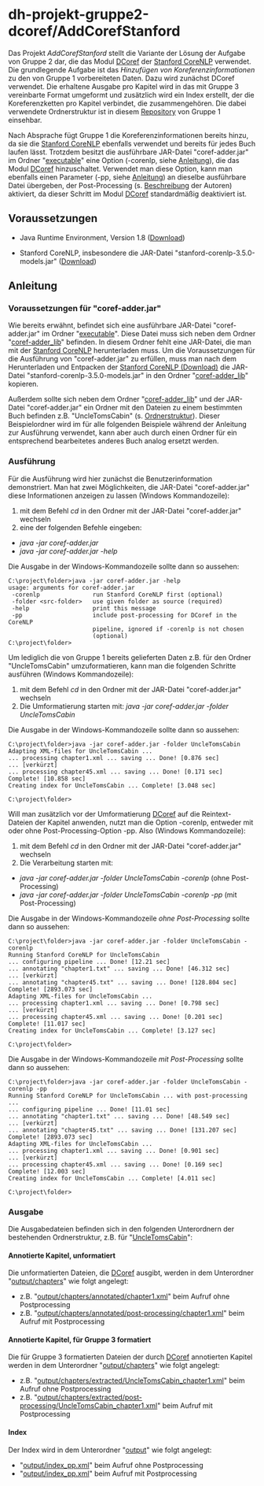 # dh-projekt-gruppe2-dcoref/AddCorefStanford

Das Projekt *AddCorefStanford* stellt die Variante der Lösung der Aufgabe von Gruppe 2 dar, die das Modul [DCoref](http://nlp.stanford.edu/software/dcoref.shtml) der [Stanford CoreNLP](http://nlp.stanford.edu/software/corenlp.shtml) verwendet. Die grundlegende Aufgabe ist das *Hinzufügen von Koreferenzinformationen* zu den von Gruppe 1 vorbereiteten Daten. Dazu wird zunächst DCoref verwendet. Die erhaltene Ausgabe pro Kapitel wird in das mit Gruppe 3 vereinbarte Format umgeformt und zusätzlich wird ein Index erstellt, der die Koreferenzketten pro Kapitel verbindet, die zusammengehören. Die dabei verwendete Ordnerstruktur ist in diesem [Repository](https://github.com/Rostu/dh-Projekt-Gruppe1) von Gruppe 1 einsehbar.

Nach Absprache fügt Gruppe 1 die Koreferenzinformationen bereits hinzu, da sie die [Stanford CoreNLP](http://nlp.stanford.edu/software/corenlp.shtml) ebenfalls verwendet und bereits für jedes Buch laufen lässt. Trotzdem besitzt die ausführbare JAR-Datei "coref-adder.jar" im Ordner "[executable](https://github.com/cmich/dh-projekt-gruppe2-dcoref/tree/master/AddCorefStanford/executable)" eine Option (-corenlp, siehe [Anleitung](#anleitung)), die das Modul [DCoref](http://nlp.stanford.edu/software/dcoref.shtml) hinzuschaltet. Verwendet man diese Option, kann man ebenfalls einen Parameter (-pp, siehe [Anleitung](#anleitung)) an dieselbe ausführbare Datei übergeben, der Post-Processing (s. [Beschreibung](http://nlp.stanford.edu/pubs/conllst2011-coref.pdf) der Autoren) aktiviert, da dieser Schritt im Modul [DCoref](http://nlp.stanford.edu/software/dcoref.shtml) standardmäßig deaktiviert ist.

## Voraussetzungen
- Java Runtime Environment, Version 1.8 ([Download](http://www.oracle.com/technetwork/java/javase/downloads/jre8-downloads-2133155.html]adasd))

- Stanford CoreNLP, insbesondere die JAR-Datei "stanford-corenlp-3.5.0-models.jar" ([Download](http://nlp.stanford.edu/software/stanford-corenlp-full-2015-01-29.zip))

## Anleitung

### Voraussetzungen für "coref-adder.jar"

Wie bereits erwähnt, befindet sich eine ausführbare JAR-Datei "coref-adder.jar" im Ordner "[executable](https://github.com/cmich/dh-projekt-gruppe2-dcoref/tree/master/AddCorefStanford/executable)". Diese Datei muss sich neben dem Ordner "[coref-adder_lib](https://github.com/cmich/dh-projekt-gruppe2-dcoref/tree/master/AddCorefStanford/executable/coref-adder_lib)" befinden. In diesem Ordner fehlt eine JAR-Datei, die man mit der [Stanford CoreNLP](http://nlp.stanford.edu/software/corenlp.shtml) herunterladen muss. Um die Voraussetzungen für die Ausführung von "coref-adder.jar" zu erfüllen, muss man nach dem Herunterladen und Entpacken der [Stanford CoreNLP (Download)](http://nlp.stanford.edu/software/stanford-corenlp-full-2015-01-29.zip) die JAR-Datei "stanford-corenlp-3.5.0-models.jar" in den Ordner "[coref-adder_lib](https://github.com/cmich/dh-projekt-gruppe2-dcoref/tree/master/AddCorefStanford/executable/coref-adder_lib)" kopieren.

Außerdem sollte sich neben dem Ordner "[coref-adder_lib](https://github.com/cmich/dh-projekt-gruppe2-dcoref/tree/master/AddCorefStanford/executable/coref-adder_lib)" und der JAR-Datei "coref-adder.jar" ein Ordner mit den Dateien zu einem bestimmten Buch befinden z.B. "UncleTomsCabin" (s. [Ordnerstruktur](https://github.com/Rostu/dh-Projekt-Gruppe1/tree/master/UncleTomsCabin)). Dieser Beispielordner wird im für alle folgenden Beispiele während der Anleitung zur Ausführung verwendet, kann aber auch durch einen Ordner für ein entsprechend bearbeitetes anderes Buch analog ersetzt werden.

### Ausführung

Für die Ausführung wird hier zunächst die Benutzerinformation demonstriert. Man hat zwei Möglichkeiten, die JAR-Datei "coref-adder.jar" diese Informationen anzeigen zu lassen (Windows Kommandozeile):

1. mit dem Befehl *cd* in den Ordner mit der JAR-Datei "coref-adder.jar" wechseln
2. eine der folgenden Befehle eingeben:
  - *java -jar coref-adder.jar*
  - *java -jar coref-adder.jar -help*

Die Ausgabe in der Windows-Kommandozeile sollte dann so aussehen:

```
C:\project\folder>java -jar coref-adder.jar -help
usage: arguments for coref-adder.jar
 -corenlp               run Stanford CoreNLP first (optional)
 -folder <src-folder>   use given folder as source (required)
 -help                  print this message
 -pp                    include post-processing for DCoref in the CoreNLP
                        pipeline, ignored if -corenlp is not chosen
                        (optional)
C:\project\folder>
```

Um lediglich die von Gruppe 1 bereits gelieferten Daten z.B. für den Ordner "UncleTomsCabin" umzuformatieren, kann man die folgenden Schritte ausführen (Windows Kommandozeile):

1. mit dem Befehl *cd* in den Ordner mit der JAR-Datei "coref-adder.jar" wechseln
2. Die Umformatierung starten mit: *java -jar coref-adder.jar -folder UncleTomsCabin*

Die Ausgabe in der Windows-Kommandozeile sollte dann so aussehen:

```
C:\project\folder>java -jar coref-adder.jar -folder UncleTomsCabin
Adapting XML-files for UncleTomsCabin ...
... processing chapter1.xml ... saving ... Done! [0.876 sec]
... [verkürzt]
... processing chapter45.xml ... saving ... Done! [0.171 sec]
Complete! [10.858 sec]
Creating index for UncleTomsCabin ... Complete! [3.048 sec]

C:\project\folder>
```

Will man zusätzlich vor der Umformatierung [DCoref](http://nlp.stanford.edu/software/dcoref.shtml) auf die Reintext-Dateien der Kapitel anwenden, nutzt man die Option -corenlp, entweder mit oder ohne Post-Processing-Option -pp. Also (Windows Kommandozeile):

1. mit dem Befehl *cd* in den Ordner mit der JAR-Datei "coref-adder.jar" wechseln
2. Die Verarbeitung starten mit: 
  - *java -jar coref-adder.jar -folder UncleTomsCabin -corenlp* (ohne Post-Processing)
  - *java -jar coref-adder.jar -folder UncleTomsCabin -corenlp -pp* (mit Post-Processing)

Die Ausgabe in der Windows-Kommandozeile _ohne Post-Processing_ sollte dann so aussehen:
```
C:\project\folder>java -jar coref-adder.jar -folder UncleTomsCabin -corenlp
Running Stanford CoreNLP for UncleTomsCabin
... configuring pipeline ... Done! [12.21 sec]
... annotating "chapter1.txt" ... saving ... Done! [46.312 sec]
... [verkürzt]
... annotating "chapter45.txt" ... saving ... Done! [128.804 sec]
Complete! [2893.073 sec]
Adapting XML-files for UncleTomsCabin ...
... processing chapter1.xml ... saving ... Done! [0.798 sec]
... [verkürzt]
... processing chapter45.xml ... saving ... Done! [0.201 sec]
Complete! [11.017 sec]
Creating index for UncleTomsCabin ... Complete! [3.127 sec]

C:\project\folder>
```

Die Ausgabe in der Windows-Kommandozeile _mit Post-Processing_ sollte dann so aussehen:
```
C:\project\folder>java -jar coref-adder.jar -folder UncleTomsCabin -corenlp -pp
Running Stanford CoreNLP for UncleTomsCabin ... with post-processing ...
... configuring pipeline ... Done! [11.01 sec]
... annotating "chapter1.txt" ... saving ... Done! [48.549 sec]
... [verkürzt]
... annotating "chapter45.txt" ... saving ... Done! [131.207 sec]
Complete! [2893.073 sec]
Adapting XML-files for UncleTomsCabin ...
... processing chapter1.xml ... saving ... Done! [0.901 sec]
... [verkürzt]
... processing chapter45.xml ... saving ... Done! [0.169 sec]
Complete! [12.003 sec]
Creating index for UncleTomsCabin ... Complete! [4.011 sec]

C:\project\folder>
```

### Ausgabe

Die Ausgabedateien befinden sich in den folgenden Unterordnern der bestehenden Ordnerstruktur, z.B. für "[UncleTomsCabin](https://github.com/Rostu/dh-Projekt-Gruppe1/tree/master/UncleTomsCabin)":

#### Annotierte Kapitel, unformatiert

Die unformatierten Dateien, die [DCoref](http://nlp.stanford.edu/software/dcoref.shtml) ausgibt, werden in dem Unterordner "[output/chapters](https://github.com/Rostu/dh-Projekt-Gruppe1/tree/master/UncleTomsCabin/output/chapters)" wie folgt angelegt:

- z.B. "[output/chapters/annotated/chapter1.xml](https://github.com/Rostu/dh-Projekt-Gruppe1/tree/master/UncleTomsCabin/output/chapters/annotated/post-processing)" beim Aufruf ohne Postprocessing
- z.B. "[output/chapters/annotated/post-processing/chapter1.xml](https://github.com/Rostu/dh-Projekt-Gruppe1/tree/master/UncleTomsCabin/output/chapters/annotated/post-processing)" beim Aufruf mit Postprocessing

#### Annotierte Kapitel, für Gruppe 3 formatiert

Die für Gruppe 3 formatierten Dateien der durch [DCoref](http://nlp.stanford.edu/software/dcoref.shtml) annotierten Kapitel werden in dem Unterordner "[output/chapters](https://github.com/Rostu/dh-Projekt-Gruppe1/tree/master/UncleTomsCabin/output/chapters)" wie folgt angelegt:

- z.B. "[output/chapters/extracted/UncleTomsCabin_chapter1.xml](https://github.com/Rostu/dh-Projekt-Gruppe1/tree/master/UncleTomsCabin/output/chapters/extracted)" beim Aufruf ohne Postprocessing
- z.B. "[output/chapters/extracted/post-processing/UncleTomsCabin_chapter1.xml](https://github.com/Rostu/dh-Projekt-Gruppe1/tree/master/UncleTomsCabin/output/chapters/extracted/post-processing)" beim Aufruf mit Postprocessing

#### Index

Der Index wird in dem Unterordner "[output](https://github.com/Rostu/dh-Projekt-Gruppe1/tree/master/UncleTomsCabin/output)" wie folgt angelegt:
 
- "[output/index_pp.xml](https://github.com/Rostu/dh-Projekt-Gruppe1/tree/master/UncleTomsCabin/output)" beim Aufruf ohne Postprocessing
- "[output/index_pp.xml](https://github.com/Rostu/dh-Projekt-Gruppe1/tree/master/UncleTomsCabin/output)" beim Aufruf mit Postprocessing
